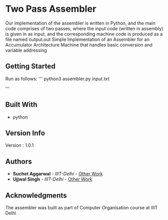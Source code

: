 # Two Pass Assembler

Our implementation of the assembler is written in Python, and the main code comprises of two passes, where the input code (written in assembly) is given in as input, and the corresponding machine code is produced as a file named output.out
Simple Implementation of an Assembler for an Accumulator Architecture Machine that handles basic conversion and variable addressing

## Getting Started

Run as follows:
'''
python3 assembler.py input.txt

'''

## Built With

* python

## Version Info

Version : 1.0.1

## Authors

* **Suchet Aggarwal** - *IIIT-Delhi* - [Other Work](https://github.com/Suchet-Agg)
* **Ujjwal Singh** - *IIIT-Delhi* - [Other Work](https://github.com/ujjwalll)


## Acknowledgments

The assembler was built as part of Computer Organisation course at IIIT Delhi

